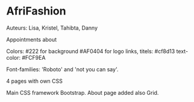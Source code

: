 # AfriFashion

Auteurs: Lisa, Kristel, Tahibta, Danny

Appointments about

Colors: 
#222 for background
#AF0404 for logo
links, titels: #cf8d13
text-color: #FCF9EA

Font-families: 'Roboto' and 'not you can say'.

4 pages with own CSS

Main CSS framework Bootstrap. 
About page added also Grid.

